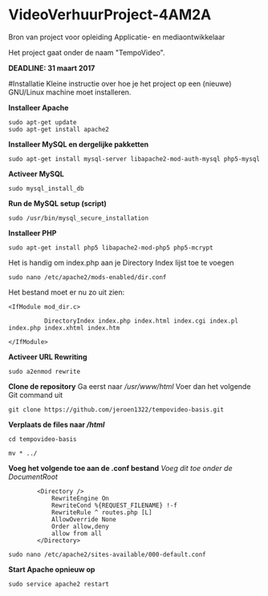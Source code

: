 # VideoVerhuurProject-4AM2A
Bron van project voor opleiding Applicatie- en mediaontwikkelaar

Het project gaat onder de naam "TempoVideo".

**DEADLINE: 31 maart 2017**



#Installatie
Kleine instructie over hoe je het project op een (nieuwe) GNU/Linux machine moet installeren. 

__Installeer Apache__
```
sudo apt-get update
sudo apt-get install apache2
```

__Installeer MySQL en dergelijke pakketten__
```
sudo apt-get install mysql-server libapache2-mod-auth-mysql php5-mysql
```

__Activeer MySQL__
```
sudo mysql_install_db
```

__Run de MySQL setup (script)__
```
sudo /usr/bin/mysql_secure_installation
```

__Installeer PHP__
```
sudo apt-get install php5 libapache2-mod-php5 php5-mcrypt
```

Het is handig om index.php aan je Directory Index lijst toe te voegen
```
sudo nano /etc/apache2/mods-enabled/dir.conf
```
Het bestand moet er nu zo uit zien:
```
<IfModule mod_dir.c>

          DirectoryIndex index.php index.html index.cgi index.pl index.php index.xhtml index.htm

</IfModule>
```

__Activeer URL Rewriting__
```
sudo a2enmod rewrite
```

__Clone de repository__ 
Ga eerst naar */usr/www/html*
Voer dan het volgende Git command uit
```
git clone https://github.com/jeroen1322/tempovideo-basis.git
``` 

__Verplaats de files naar */html*__
```
cd tempovideo-basis
```
```
mv * ../
```

__Voeg het volgende toe aan de .conf bestand__
*Voeg dit toe onder de DocumentRoot*
```
        <Directory />
            RewriteEngine On
            RewriteCond %{REQUEST_FILENAME} !-f
            RewriteRule ^ routes.php [L]
            AllowOverride None
            Order allow,deny
            allow from all
        </Directory>
```

```
sudo nano /etc/apache2/sites-available/000-default.conf
```

__Start Apache opnieuw op__
```
sudo service apache2 restart
```
